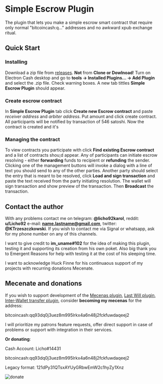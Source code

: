 # Simple Escrow Plugin
The plugin that lets you make a simple escrow smart contract that require only normal "bitcoincash:q..." addresses and no awkward xpub exchange ritual.

## Quick Start

### Installing 

Download a zip file from [releases](https://github.com/KarolTrzeszczkowski/Electron-Cash-Simple-Escrow-Plugin/releases). **Not** from **Clone or Dowlnoad**! Turn on Electron Cash desktop and go to **tools -> Installed Plugins... -> Add Plugin** and select the .zip file. Check warning boxes. A new tab tittles **Simple Escrow Plugin** should appear.

### Create escrow contract

In **Simple Escrow Plugin** tab click **Create new Escrow contract** and paste *receiver address* and *arbiter address*. Put amount and click create contract. All participants will be notified by transaction of 546 satoshi. Now the contract is created and it's 

### Managing the contract

To view contracts you participate with click **Find existing Escrow contract** and a list of contracts shou;d appear.
Any of participants can initiate escrow resolving - either **forwarding** funds to recipient or **refunding** the sender. Clicking one of the management buttons will invoke a dialog with a line of text you should send to any of the other parties. Another party should select the entry that is meant to be resolved, click **Load and sign transaction** and paste the text received from the party initiating resolution. The wallet will sign transaction and show preview of the transaction. Then **Broadcast** the transaction.

## Contact the author

With any problems contact me on telegram: **@licho92karol**, reddit: **u/Licho92** e-mail: **name.lastname@gmail.com**, twitter: **@KTrzeszczkowski**. If you wish to contact me via Signal or whatsapp, ask for my phone number on any of this channels.

I want to give credit to **im_uname#102** for the idea of making this plugin, testing it and supporting its creation from his own poket. Also big thank you to Emergent Reasons for help with testing it at the cost of his sleeping time.

I want to acknowledge Huck Finne for his continuaous support of my projects with recurring donations Mecenate.

## Mecenate and donations

If you wish to support development of the [Mecenas plugin](https://github.com/KarolTrzeszczkowski/Mecenas-recurring-payment-EC-plugin), [Last Will plugin](https://github.com/KarolTrzeszczkowski/Electron-Cash-Last-Will-Plugin), [Inter-Wallet transfer plugin](https://github.com/KarolTrzeszczkowski/Inter-Wallet-Transfer-EC-plugin), consider **becoming my mecenas** for the address:

bitcoincash:qq93dq0j3uez8m995lrkx4a6n48j2fckfuwdaqeej2

I will prioritize my patrons feature requests, offer direct support in case of problems or support with integration in their services.

**Or donating**: 

Cash Account: Licho#14431

bitcoincash:qq93dq0j3uez8m995lrkx4a6n48j2fckfuwdaqeej2

Legacy format: 121dPy31QTsxAYUyGRbwEmW2c1hyZy1Xnz

![donate](/pictures/donate.png)






